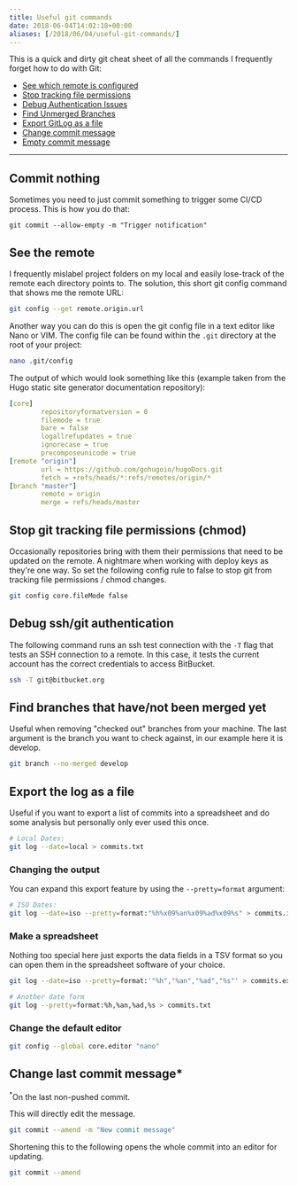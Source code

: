 ```yaml
---
title: Useful git commands
date: 2018-06-04T14:02:18+00:00
aliases: [/2018/06/04/useful-git-commands/]
---
```


This is a quick and dirty git cheat sheet of all the commands I frequently forget how to do with Git:

- [See which remote is configured](#see-the-remote)
- [Stop tracking file permissions](#stop-git-tracking-file-permissions-chmod)
- [Debug Authentication Issues](#debug-ssh-git-authentication)
- [Find Unmerged Branches](#find-unmerged-branches)
- [Export GitLog as a file](#export-log-as-file)
- [Change commit message](#change-commit-message)
- [Empty commit message](#commit-nothing)

<hr />

## Commit nothing

Sometimes you need to just commit something to trigger some CI/CD process. This is how you do that:

```
git commit --allow-empty -m "Trigger notification"
```

## See the remote

I frequently mislabel project folders on my local and easily lose-track of the remote each directory points to. The solution, this short git config command that shows me the remote URL:

```bash
git config --get remote.origin.url
```

Another way you can do this is open the git config file in a text editor like Nano or VIM. The config file can be found within the `.git` directory at the root of your project:

```bash
nano .git/config
```

The output of which would look something like this (example taken from the Hugo static site generator documentation repository):

```yaml
[core]
        repositoryformatversion = 0
        filemode = true
        bare = false
        logallrefupdates = true
        ignorecase = true
        precomposeunicode = true
[remote "origin"]
        url = https://github.com/gohugoio/hugoDocs.git
        fetch = +refs/heads/*:refs/remotes/origin/*
[branch "master"]
        remote = origin
        merge = refs/heads/master
```

## Stop git tracking file permissions (chmod)

Occasionally repositories bring with them their permissions that need to be updated on the remote. A nightmare when working with deploy keys as they're one way. So set the following config rule to false to stop git from tracking file permissions / chmod changes.

```bash
git config core.fileMode false
```

## Debug ssh/git authentication

The following command runs an ssh test connection with the `-T` flag that tests an SSH connection to a remote. In this case, it tests the current account has the correct credentials to access BitBucket.

```bash
ssh -T git@bitbucket.org
```

## Find branches that have/not been merged yet

Useful when removing "checked out" branches from your machine. The last argument is the branch you want to check against, in our example here it is develop.

```bash
git branch --no-merged develop
```

## Export the log as a file

Useful if you want to export a list of commits into a spreadsheet and do some analysis but personally only ever used this once.

```bash
# Local Dates:
git log --date=local > commits.txt
```

### Changing the output

You can expand this export feature by using the `--pretty=format` argument:

```bash
# ISO Dates:
git log --date=iso --pretty=format:"%h%x09%an%x09%ad%x09%s" > commits.iso.tsv.txt
```

### Make a spreadsheet

Nothing too special here just exports the data fields in a TSV format so you can open them in the spreadsheet software of your choice.

```bash
git log --date=iso --pretty=format:'"%h","%an","%ad","%s"' > commits.excel.tsv.txt
```

```bash
# Another date form
git log --pretty=format:%h,%an,%ad,%s > commits.txt
```

### Change the default editor

```bash
git config --global core.editor "nano"
```

## Change last commit message\*

<sup>\*</sup>On the last non-pushed commit.

This will directly edit the message.

```bash
git commit --amend -m "New commit message"
```

Shortening this to the following opens the whole commit into an editor for updating.

```bash
git commit --amend
```
